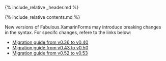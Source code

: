 {% include_relative _header.md %}

{% include_relative contents.md %}

New versions of Fabulous.XamarinForms may introduce breaking changes in the syntax. For specifc changes, refere to the links below:

* [Migration guide from v0.36 to v0.40](migration-guide-to-0.40.html)
* [Migration guide from v0.43 to v0.50](migration-guide-to-0.50.html)
* [Migration guide from v0.52 to v0.53](migration-guide-to-0.53.html)